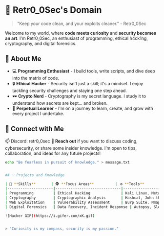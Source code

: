 # 👾 Retr0_0Sec's Domain

> "Keep your code clean, and your exploits cleaner." - Retr0_0Sec

Welcome to my world, where **code meets curiosity** and **security becomes an art**. I'm Retr0_0Sec, an enthusiast of programming, ethical h4ck1ng, cryptography, and digital forensics.


## 🧠 About Me

- 💻 **Programming Enthusiast** - I build tools, write scripts, and dive deep into the matrix of code.
- 🔒 **Ethical Hacker** - Security isn't just a skill; it's a mindset. I enjoy tackling security challenges and staying one step ahead.
- 🕶️ **Crypto Nerd** - Cryptography is my secret language. I study it to understand how secrets are kept... and broken.
- 🧩 **Perpetual Learner** - I'm on a journey to learn, create, and grow with every project I undertake.


## 🔎 Connect with Me
📫 Discord: retr0_0sec
💬 **Reach out** if you want to discuss coding, cybersecurity, or share some insider knowledge. I’m open to tips, collaboration, and ideas for any future projects!

```bash
echo "Be fearless in pursuit of knowledge." > message.txt


## 💡 Projects and Knowledge

| 🔧 **Skills**       | 🕵️ **Focus Areas**          | ⚙️ **Tools**              |
|---------------------|------------------------------|---------------------------|
| Programming         | Ethical Hacking              | Kali Linux, Metasploit    |
| Cryptography        | Cryptographic Analysis       | Hashcat, John the Ripper  |
| Web Exploitation    | Vulnerability Assessment     | Burp Suite, Nmap          |
| Digital Forensics   | Data Recovery, Incident Response | Autopsy, Sleuth Kit   |

![Hacker GIF](https://i.gifer.com/xK.gif)


> "Curiosity is my compass, security is my passion."
